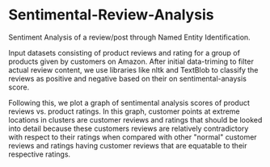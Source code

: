 # Sentimental-Review-Analysis
Sentiment Analysis of a review/post through Named Entity Identification.

Input datasets consisting of product reviews and rating for a group of products given by customers on Amazon.
After initial data-triming to filter actual review content, we use libraries like nltk and TextBlob to classify the reviews as positive and negative based on their on sentimental-anaysis score.

Following this, we plot a graph of sentimental analysis scores of product reviews vs. product ratings.
In this graph, customer points at extreme locations in clusters are customer reviews and ratings that should be looked into detail because these customers reviews are relatively contradictory with respect to their ratings when compared with other "normal" customer reviews and ratings having customer reviews that are equatable to their respective ratings.







